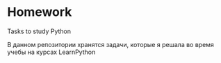 # Homework
Tasks to study Python

В данном репозитории хранятся задачи, которые я решала во время учебы на курсах LearnPython
